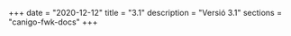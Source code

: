 +++
date        = "2020-12-12"
title       = "3.1"
description = "Versió 3.1"
sections    = "canigo-fwk-docs"
+++